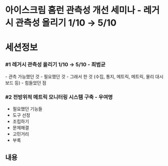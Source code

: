 # 아이스크림 홈런 관측성 개선 세미나 - 레거시 관측성 올리기 1/10 → 5/10



# 세션정보

### #1 레거시 관측성 올리기 1/10 → 5/10 - 최범균

\- 관측 가능했던 것
\- 필요했던 것
\- 그래서 한 것 (수집, 통지, 메트릭, 메트릭, 물리 대시보드 등)
\- 힘들었던 점

 

### #2 전방위적 메트릭 모니터링 시스템 구축 - 우여명

- 필요했던 기능들
- 도구 선정
- 조립하기
- 문제해결
- 고민거리 
- 부록



## 내용



